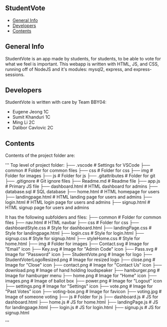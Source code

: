 ## StudentVote

* [General Info](#general-info)
* [Developers](#developers)
* [Contents](#contents)

## General Info
StudentVote is an app made by students, for students, to be able to vote for what we feel is important.
This webapp is written with HTML, JS, and CSS, running off of NodeJS and it's modules: mysql2, express, and express-sessions.

## Developers
StudentVote is written with care by Team BBY04:
* Eugene Jeong 1C
* Sumit Khanduri 1C
* Ming Li 2C
* Dalibor Cavlovic 2C

## Contents
Contents of the project folder are:

'''
Top level of project folder:
├── .vscode                         # Settings for VSCode
├── common                          # Folder for common files
├── css                             # Folder for css
├── img                             # Folder for images
├── js                              # Folder for js
├── .gitattributes                  # Folder for git
├── .gitignore                      # Git ignore files
├── Readme.md                       # Readme file
├── app.js                          # Primary JS file
├── dashboard.html                  # HTML dashboard for admins
├── database.sql                    # SQL database
├── home.html                       # HTML homepage for users
├── landingpage.html                # HTML landing page for users and admins
├── login.html                      # HTML login page for users and admins
├── signup.html                     # HTML signup page for users and admins

It has the following subfolders and files:
├── common                          # Folder for common files
    ├── nav.html                        # HTML navbar
├── css                             # Folder for css
    ├── dashboardStyle.css              # Style for dashboard.html
    ├── landingPage.css                 # Style for landingpage.html
    ├── login.css                       # Style for login.html
    ├── signup.css                      # Style for signup.html
    ├── styleHome.css                   # Style for home.html
├── img                             # Folder for images
    ├── Contact.svg                     # Image for "Email" icon
    ├── Key.svg                         # Image for "Admin Code" icon
    ├── Pass.svg                        # Image for "Password" icon
    ├── StudentVote.png                 # Image for logo
    ├── StudentVoterLogoResized.png     # Image for resized logo
    ├── close.png                       # Image for "Close" icon
    ├── contact.png                     # Image for "Contact Us" icon
    ├── download.png                    # Image of hand holding loudspeaker
    ├── hamburger.png                   # Image for hamburger menu
    ├── home.png                        # Image for "Home" icon
    ├── images.png                      # Image of ballot box
    ├── power.png                       # Image for "Logout" icon
    ├── settings.png                    # Image for "Settings" icon
    ├── vote.png                        # Image for "Past Votes" icon
    ├── voting-box.png                  # Image for favicon
    ├── voting.jpg                      # Image of someone voting
├── js                              # Folder for js
    ├── dashboard.js                    # JS for dashboard.html
    ├── home.js                         # JS for home.html
    ├── landingPage.js                  # JS for landingpage.html
    ├── login.js                        # JS for login.html
    ├── signup.js                       # JS for signup.html
    
'''
